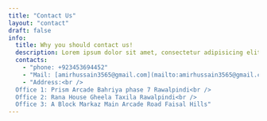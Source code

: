 ```yaml
---
title: "Contact Us"
layout: "contact"
draft: false
info:
  title: Why you should contact us!
  description: Lorem ipsum dolor sit amet, consectetur adipisicing elit. Velit recusandae voluptates doloremque veniam temporibus porro culpa ipsa, nisi soluta minima saepe laboriosam debitis nesciunt.
  contacts:
    - "phone: +923453694452"
    - "Mail: [amirhussain3565@gmail.com](mailto:amirhussain3565@gmail.com)"
    - "Address:<br />
  Office 1: Prism Arcade Bahriya phase 7 Rawalpindi<br />
  Office 2: Rana House Gheela Taxila Rawalpindi<br />
  Office 3: A Block Markaz Main Arcade Road Faisal Hills"
---
```

